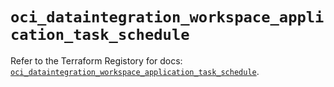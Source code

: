 # `oci_dataintegration_workspace_application_task_schedule`

Refer to the Terraform Registory for docs: [`oci_dataintegration_workspace_application_task_schedule`](https://registry.terraform.io/providers/oracle/oci/6.18.0/docs/resources/dataintegration_workspace_application_task_schedule).
